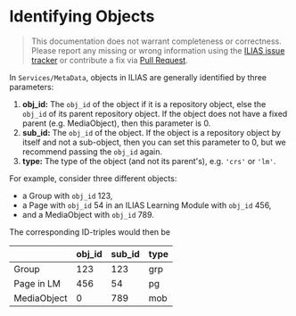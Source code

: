 # Identifying Objects

> This documentation does not warrant completeness or correctness. Please report any
missing or wrong information using the [ILIAS issue tracker](https://mantis.ilias.de)
or contribute a fix via [Pull Request](../../../docs/development/contributing.md#pull-request-to-the-repositories).

In `Services/MetaData`, objects in ILIAS are generally identified by
three parameters:

1. **obj_id:** The `obj_id` of the object if it is a repository object, else the
   `obj_id` of its parent repository object. If the object does not have
   a fixed parent  (e.g. MediaObject), then this parameter is 0.
2. **sub_id:** The `obj_id` of the object. If the object is a repository object by
   itself and not a sub-object, then you can set this parameter to 0, but
   we recommend passing the `obj_id` again.
3. **type:** The type of the object (and not its parent's), e.g. `'crs'` or `'lm'`.

For example, consider three different objects:

- a Group with `obj_id` 123,
- a Page with `obj_id` 54 in an ILIAS Learning Module with `obj_id` 456,
- and a MediaObject with `obj_id` 789.

The corresponding ID-triples would then be

|             | **obj_id** | **sub_id** | **type**
|-------------|------------|------------|----------
| Group       | 123        | 123        | grp
| Page in LM  | 456        | 54         | pg
| MediaObject | 0          | 789        | mob
